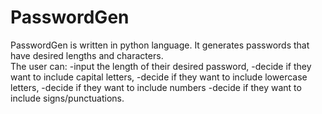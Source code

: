 # PasswordGen
PasswordGen is written in python language.
It generates passwords that have desired lengths and characters.  
The user can:
  -input the length of their desired password,
  -decide if they want to include capital letters,
  -decide if they want to include lowercase letters,
  -decide if they want to include numbers
  -decide if they want to include signs/punctuations.
